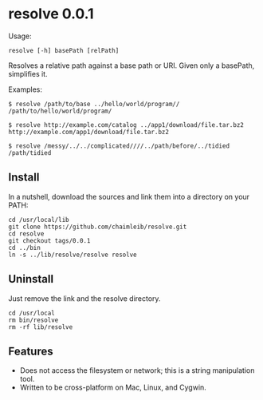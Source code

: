 resolve 0.0.1
=============
Usage: 

    resolve [-h] basePath [relPath]

Resolves a relative path against a base path or URI. Given only a basePath,
simplifies it.

Examples:

    $ resolve /path/to/base ../hello/world/program//
    /path/to/hello/world/program/

    $ resolve http://example.com/catalog ../app1/download/file.tar.bz2
    http://example.com/app1/download/file.tar.bz2

    $ resolve /messy/../../complicated////../path/before/../tidied
    /path/tidied
    
Install
-------
In a nutshell, download the sources and link them into a directory on your PATH:

    cd /usr/local/lib
    git clone https://github.com/chaimleib/resolve.git
    cd resolve
    git checkout tags/0.0.1
    cd ../bin
    ln -s ../lib/resolve/resolve resolve

Uninstall
---------
Just remove the link and the resolve directory.

    cd /usr/local
    rm bin/resolve
    rm -rf lib/resolve

Features
--------
* Does not access the filesystem or network; this is a string manipulation tool.
* Written to be cross-platform on Mac, Linux, and Cygwin.
